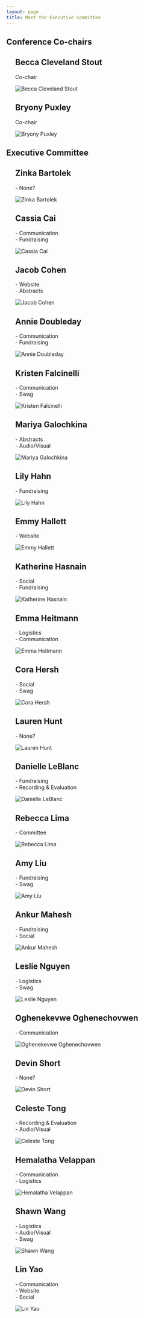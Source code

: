 ```yaml
---
layout: page
title: Meet the Executive Committee
---
```


<link rel="stylesheet" type="text/css" href="/assets/css/grid3.css">

<article class="flow">
  <h1>Conference Co-chairs</h1>
  <div class="team">
    <ul class="auto-grid" role="list">
      <div>
        <div class="profile">
          <h2 class="profile__name">Becca Cleveland Stout</h2>
          <p>Co-chair</p>
          <img alt="Becca Cleveland Stout" src="/assets/img/headshots/Rebecca_ClevelandStout.jpg" />
        </div>
      </div>
      <div>
        <div class="profile">
          <h2 class="profile__name">Bryony Puxley</h2>
          <p>Co-chair</p>
          <img alt="Bryony Puxley" src="/assets/img/headshots/Puxley_Bryony.jpeg" />
        </div>
      </div>
    </ul>
  </div>
</article>

<article class="flow">
  <h1>Executive Committee</h1>
  <div class="team">
    <ul class="auto-grid" role="list">
      <div>
        <div class="profile">
          <h2 class="profile__name">Zinka Bartolek</h2>
          <p>- None?</p>
          <img alt="Zinka Bartolek" src="/assets/img/avatar-icon.png" />
        </div>
      </div>
      <div>
        <div class="profile">
          <h2 class="profile__name">Cassia Cai</h2>
          <p>- Communication<br>- Fundraising</p>
          <img alt="Cassia Cai" src="/assets/img/headshots/Cassia Cai.jpeg" />
        </div>
      </div>
      <div>
        <div class="profile">
          <h2 class="profile__name">Jacob Cohen</h2>
          <p>- Website<br>- Abstracts</p>
          <img alt="Jacob Cohen" src="/assets/img/headshots/jacob_cohen.jpg" />
        </div>
      </div>
      <div>
        <div class="profile">
          <h2 class="profile__name">Annie Doubleday</h2>
          <p>- Communication<br>- Fundraising</p>
          <img alt="Annie Doubleday" src="/assets/img/headshots/Doubleday_Annie2..jpeg" />
        </div>
      </div>
      <div>
        <div class="profile">
          <h2 class="profile__name">Kristen Falcinelli</h2>
          <p>- Communication<br>- Swag</p>
          <img alt="Kristen Falcinelli" src="/assets/img/headshots/Kristen Falcinelli.jpeg" />
        </div>
      </div>
      <div>
        <div class="profile">
          <h2 class="profile__name">Mariya Galochkina</h2>
          <p>- Abstracts<br>- Audio/Visual</p>
          <img alt="Mariya Galochkina" src="/assets/img/avatar-icon.png" />
        </div>
      </div>
      <div>
        <div class="profile">
          <h2 class="profile__name">Lily Hahn</h2>
          <p>- Fundraising</p>
          <img alt="Lily Hahn" src="/assets/img/headshots/lhahn.jpeg" />
        </div>
      </div>
      <div>
        <div class="profile">
          <h2 class="profile__name">Emmy Hallett</h2>
          <p>- Website</p>
          <img alt="Emmy Hallett" src="/assets/img/headshots/Emmy_Hallett.jpeg" />
        </div>
      </div>
      <div>
        <div class="profile">
          <h2 class="profile__name">Katherine Hasnain</h2>
          <p>- Social<br>- Fundraising</p>
          <img alt="Katherine Hasnain" src="/assets/img/headshots/Katherine Hasnain profile pic (2).jpeg" />
        </div>
      </div>
      <div>
        <div class="profile">
          <h2 class="profile__name">Emma Heitmann</h2>
          <p>- Logistics<br>- Communication</p>
          <img alt="Emma Heitmann" src="/assets/img/headshots/Emma Heitmann.jpeg" />
        </div>
      </div>
      <div>
        <div class="profile">
          <h2 class="profile__name">Cora Hersh</h2>
          <p>- Social<br>- Swag</p>
          <img alt="Cora Hersh" src="/assets/img/avatar-icon.png" />
        </div>
      </div>
      <div>
        <div class="profile">
          <h2 class="profile__name">Lauren Hunt</h2>
          <p>- None?</p>
          <img alt="Lauren Hunt" src="/assets/img/avatar-icon.png" />
        </div>
      </div>
      <div>
        <div class="profile">
          <h2 class="profile__name">Danielle LeBlanc</h2>
          <p>- Fundraising<br>- Recording & Evaluation</p>
          <img alt="Danielle LeBlanc" src="/assets/img/headshots/LeBlanc_Danielle.jpeg" />
        </div>
      </div>
      <div>
        <div class="profile">
          <h2 class="profile__name">Rebecca Lima</h2>
          <p>- Committee</p>
          <img alt="Rebecca Lima" src="/assets/img/headshots/RebeccaLima.jpeg" />
        </div>
      </div>
      <div>
        <div class="profile">
          <h2 class="profile__name">Amy Liu</h2>
          <p>- Fundraising<br>- Swag</p>
          <img alt="Amy Liu" src="/assets/img/headshots/Amy Liu.jpg" />
        </div>
      </div>
      <div>
        <div class="profile">
          <h2 class="profile__name">Ankur Mahesh</h2>
          <p>- Fundraising<br>- Social</p>
          <img alt="Ankur Mahesh" src="/assets/img/headshots/Mahesh_Ankur-GCC Cropped.jpeg" />
        </div>
      </div>
      <div>
        <div class="profile">
          <h2 class="profile__name">Leslie Nguyen</h2>
          <p>- Logistics<br>- Swag</p>
          <img alt="Leslie Nguyen" src="/assets/img/avatar-icon.png" />
        </div>
      </div>
      <div>
        <div class="profile">
          <h2 class="profile__name">Oghenekevwe Oghenechovwen</h2>
          <p>- Communication</p>
          <img alt="Oghenekevwe Oghenechovwen" src="/assets/img/headshots/Oghenekevwe_Oghenechovwen.jpeg" />
        </div>
      </div>
      <div>
        <div class="profile">
          <h2 class="profile__name">Devin Short</h2>
          <p>- None?</p>
          <img alt="Devin Short" src="/assets/img/avatar-icon.png" />
        </div>
      </div>
      <div>
        <div class="profile">
          <h2 class="profile__name">Celeste Tong</h2>
          <p>- Recording & Evaluation<br>- Audio/Visual</p>
          <img alt="Celeste Tong" src="/assets/img/headshots/Celeste_Tong.jpg" />
        </div>
      </div>
      <div>
        <div class="profile">
          <h2 class="profile__name">Hemalatha Velappan</h2>
          <p>- Communication<br>- Logistics</p>
          <img alt="Hemalatha Velappan" src="/assets/img/headshots/Hemalatha_Velappan_2.jpeg" />
        </div>
      </div>
      <div>
        <div class="profile">
          <h2 class="profile__name">Shawn Wang</h2>
          <p>- Logistics<br>- Audio/Visual<br>- Swag</p>
          <img alt="Shawn Wang" src="/assets/img/avatar-icon.png" />
        </div>
      </div>
      <div>
        <div class="profile">
          <h2 class="profile__name">Lin Yao</h2>
          <p>- Communication<br>- Website<br>- Social</p>
          <img alt="Lin Yao" src="/assets/img/headshots/Lin_Yao.jpeg" />
        </div>
      </div>
    </ul>
  </div>
</article>